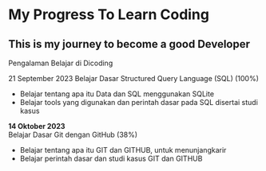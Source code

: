 # My Progress To Learn Coding

This is my journey to become a good Developer
--

Pengalaman Belajar di Dicoding

21 September 2023
Belajar Dasar Structured Query Language (SQL) (100%)
* Belajar tentang apa itu Data dan SQL menggunakan SQLite
* Belajar tools yang digunakan dan perintah dasar pada SQL disertai studi kasus

**14 Oktober 2023** <br>
Belajar Dasar Git dengan GitHub (38%)
* Belajar tentang apa itu GIT dan GITHUB, untuk menunjangkarir
* Belajar perintah dasar dan studi kasus GIT dan GITHUB
